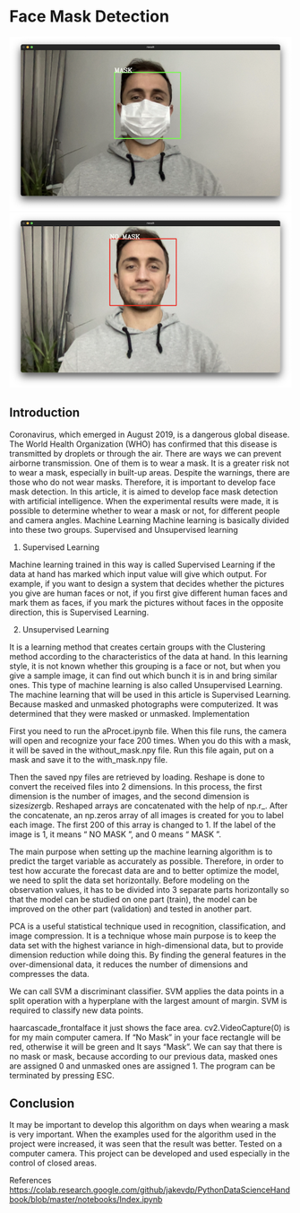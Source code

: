 # Face Mask Detection
![WithoutMask](screenshots/maskedcopy2.png) ![Masked](screenshots/withoutMask2copy2.png)
## Introduction
Coronavirus, which emerged in August 2019, is a dangerous global disease. The World Health Organization (WHO) has confirmed that this disease is transmitted by droplets or through the air. There are ways we can prevent airborne transmission. One of them is to wear a mask. It is a greater risk not to wear a mask, especially in built-up areas. Despite the warnings, there are those who do not wear masks. Therefore, it is important to develop face mask detection. In this article, it is aimed to develop face mask detection with artificial intelligence. When the experimental results were made, it is possible to determine whether to wear a mask or not, for different people and camera angles.
Machine Learning
Machine learning is basically divided into these two groups. Supervised and Unsupervised learning
1. Supervised Learning

Machine learning trained in this way is called Supervised Learning if the data at hand has marked which input value will give which output.
For example, if you want to design a system that decides whether the pictures you give are human faces or not, if you first give different human faces and mark them as faces, if you mark the pictures without faces in the opposite direction, this is Supervised Learning.

2. Unsupervised Learning

It is a learning method that creates certain groups with the Clustering method according to the characteristics of the data at hand. In this learning style, it is not known whether this grouping is a face or not, but when you give a sample image, it can find out which bunch it is in and bring similar ones. This type of machine learning is also called Unsupervised Learning.
The machine learning that will be used in this article is Supervised Learning. Because masked and unmasked photographs were computerized. It was determined that they were masked or unmasked.
Implementation

First you need to run the aProcet.ipynb file. When this file runs, the camera will open and recognize your face 200 times. When you do this with a mask, it will be saved in the without_mask.npy file. Run this file again, put on a mask and save it to the with_mask.npy file.


Then the saved npy files are retrieved by loading. Reshape is done to convert the received files into 2 dimensions. In this process, the first dimension is the number of images, and the second dimension is size*size*rgb. Reshaped arrays are concatenated with the help of np.r_. After the concatenate, an np.zeros array of all images is created for you to label each image. The first 200 of this array is changed to 1. If the label of the image is 1, it means “ NO MASK ”, and 0 means “ MASK ”.



The main purpose when setting up the machine learning algorithm is to predict the target variable as accurately as possible. Therefore, in order to test how accurate the forecast data are and to better optimize the model, we need to split the data set horizontally. Before modeling on the observation values, it has to be divided into 3 separate parts horizontally so that the model can be studied on one part (train), the model can be improved on the other part (validation) and tested in another part.


PCA is a useful statistical technique used in recognition, classification, and image compression. It is a technique whose main purpose is to keep the data set with the highest variance in high-dimensional data, but to provide dimension reduction while doing this. By finding the general features in the over-dimensional data, it reduces the number of dimensions and compresses the data.



We can call SVM a discriminant classifier. SVM applies the data points in a split operation with a hyperplane with the largest amount of margin. SVM is required to classify new data points.




haarcascade_frontalface it just shows the face area.  cv2.VideoCapture(0) is for my main computer camera. If “No Mask” in your face rectangle will be red, otherwise it will be green and It says “Mask”. We can say that there is no mask or mask, because according to our previous data, masked ones are assigned 0 and unmasked ones are assigned 1. The program can be terminated by pressing ESC.




## Conclusion
It may be important to develop this algorithm on days when wearing a mask is very important. When the examples used for the algorithm used in the project were increased, it was seen that the result was better. Tested on a computer camera. This project can be developed and used especially in the control of closed areas.

References
https://colab.research.google.com/github/jakevdp/PythonDataScienceHandbook/blob/master/notebooks/Index.ipynb
